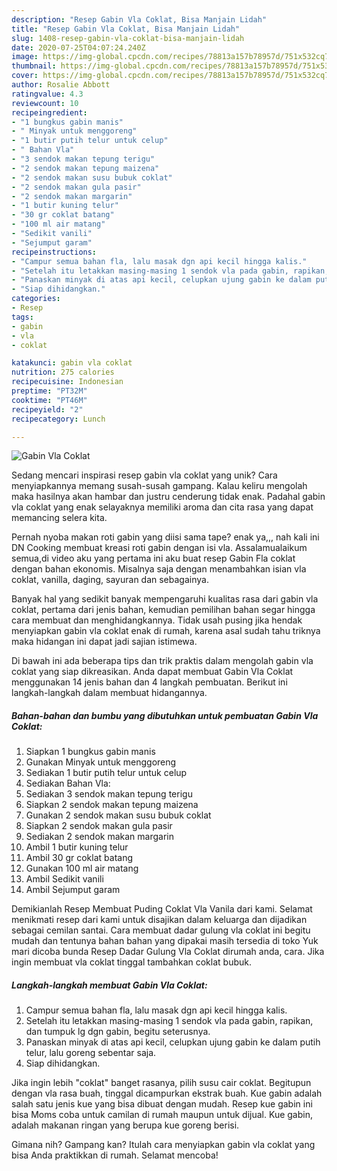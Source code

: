 ```yaml
---
description: "Resep Gabin Vla Coklat, Bisa Manjain Lidah"
title: "Resep Gabin Vla Coklat, Bisa Manjain Lidah"
slug: 1408-resep-gabin-vla-coklat-bisa-manjain-lidah
date: 2020-07-25T04:07:24.240Z
image: https://img-global.cpcdn.com/recipes/78813a157b78957d/751x532cq70/gabin-vla-coklat-foto-resep-utama.jpg
thumbnail: https://img-global.cpcdn.com/recipes/78813a157b78957d/751x532cq70/gabin-vla-coklat-foto-resep-utama.jpg
cover: https://img-global.cpcdn.com/recipes/78813a157b78957d/751x532cq70/gabin-vla-coklat-foto-resep-utama.jpg
author: Rosalie Abbott
ratingvalue: 4.3
reviewcount: 10
recipeingredient:
- "1 bungkus gabin manis"
- " Minyak untuk menggoreng"
- "1 butir putih telur untuk celup"
- " Bahan Vla"
- "3 sendok makan tepung terigu"
- "2 sendok makan tepung maizena"
- "2 sendok makan susu bubuk coklat"
- "2 sendok makan gula pasir"
- "2 sendok makan margarin"
- "1 butir kuning telur"
- "30 gr coklat batang"
- "100 ml air matang"
- "Sedikit vanili"
- "Sejumput garam"
recipeinstructions:
- "Campur semua bahan fla, lalu masak dgn api kecil hingga kalis."
- "Setelah itu letakkan masing-masing 1 sendok vla pada gabin, rapikan, dan tumpuk lg dgn gabin, begitu seterusnya."
- "Panaskan minyak di atas api kecil, celupkan ujung gabin ke dalam putih telur, lalu goreng sebentar saja."
- "Siap dihidangkan."
categories:
- Resep
tags:
- gabin
- vla
- coklat

katakunci: gabin vla coklat 
nutrition: 275 calories
recipecuisine: Indonesian
preptime: "PT32M"
cooktime: "PT46M"
recipeyield: "2"
recipecategory: Lunch

---
```



![Gabin Vla Coklat](https://img-global.cpcdn.com/recipes/78813a157b78957d/751x532cq70/gabin-vla-coklat-foto-resep-utama.jpg)

Sedang mencari inspirasi resep gabin vla coklat yang unik? Cara menyiapkannya memang susah-susah gampang. Kalau keliru mengolah maka hasilnya akan hambar dan justru cenderung tidak enak. Padahal gabin vla coklat yang enak selayaknya memiliki aroma dan cita rasa yang dapat memancing selera kita.

Pernah nyoba makan roti gabin yang diisi sama tape? enak ya,,, nah kali ini DN Cooking membuat kreasi roti gabin dengan isi vla. Assalamualaikum semua,di video aku yang pertama ini aku buat resep Gabin Fla coklat dengan bahan ekonomis. Misalnya saja dengan menambahkan isian vla coklat, vanilla, daging, sayuran dan sebagainya.

Banyak hal yang sedikit banyak mempengaruhi kualitas rasa dari gabin vla coklat, pertama dari jenis bahan, kemudian pemilihan bahan segar hingga cara membuat dan menghidangkannya. Tidak usah pusing jika hendak menyiapkan gabin vla coklat enak di rumah, karena asal sudah tahu triknya maka hidangan ini dapat jadi sajian istimewa.


Di bawah ini ada beberapa tips dan trik praktis dalam mengolah gabin vla coklat yang siap dikreasikan. Anda dapat membuat Gabin Vla Coklat menggunakan 14 jenis bahan dan 4 langkah pembuatan. Berikut ini langkah-langkah dalam membuat hidangannya.

<!--inarticleads1-->

##### Bahan-bahan dan bumbu yang dibutuhkan untuk pembuatan Gabin Vla Coklat:

1. Siapkan 1 bungkus gabin manis
1. Gunakan  Minyak untuk menggoreng
1. Sediakan 1 butir putih telur untuk celup
1. Sediakan  Bahan Vla:
1. Sediakan 3 sendok makan tepung terigu
1. Siapkan 2 sendok makan tepung maizena
1. Gunakan 2 sendok makan susu bubuk coklat
1. Siapkan 2 sendok makan gula pasir
1. Sediakan 2 sendok makan margarin
1. Ambil 1 butir kuning telur
1. Ambil 30 gr coklat batang
1. Gunakan 100 ml air matang
1. Ambil Sedikit vanili
1. Ambil Sejumput garam


Demikianlah Resep Membuat Puding Coklat Vla Vanila dari kami. Selamat menikmati resep dari kami untuk disajikan dalam keluarga dan dijadikan sebagai cemilan santai. Cara membuat dadar gulung vla coklat ini begitu mudah dan tentunya bahan bahan yang dipakai masih tersedia di toko Yuk mari dicoba bunda Resep Dadar Gulung Vla Coklat dirumah anda, cara. Jika ingin membuat vla coklat tinggal tambahkan coklat bubuk. 

<!--inarticleads2-->

##### Langkah-langkah membuat Gabin Vla Coklat:

1. Campur semua bahan fla, lalu masak dgn api kecil hingga kalis.
1. Setelah itu letakkan masing-masing 1 sendok vla pada gabin, rapikan, dan tumpuk lg dgn gabin, begitu seterusnya.
1. Panaskan minyak di atas api kecil, celupkan ujung gabin ke dalam putih telur, lalu goreng sebentar saja.
1. Siap dihidangkan.


Jika ingin lebih &#34;coklat&#34; banget rasanya, pilih susu cair coklat. Begitupun dengan vla rasa buah, tinggal dicampurkan ekstrak buah. Kue gabin adalah salah satu jenis kue yang bisa dibuat dengan mudah. Resep kue gabin ini bisa Moms coba untuk camilan di rumah maupun untuk dijual. Kue gabin, adalah makanan ringan yang berupa kue goreng berisi. 

Gimana nih? Gampang kan? Itulah cara menyiapkan gabin vla coklat yang bisa Anda praktikkan di rumah. Selamat mencoba!
